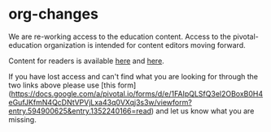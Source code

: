 # org-changes

We are re-working access to the education content.
Access to the pivotal-education organization is intended for content editors moving forward.

Content for readers is available [here](https://pivotal.io/training/courses) and [here](https://academy.pivotal.io/).

If you have lost access and can't find what you are looking for through the two links above please use [this form] (https://docs.google.com/a/pivotal.io/forms/d/e/1FAIpQLSfQ3el2OBoxB0H4eGufJKfmN4QcDNtVPVjLxa43q0VXqj3s3w/viewform?entry.594900625&entry.1352240166=read) and let us know what you are missing.
